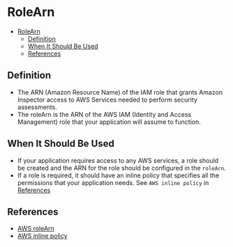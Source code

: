 # RoleArn

- [RoleArn](#rolearn)
  - [Definition](#definition)
  - [When It Should Be Used](#when-it-should-be-used)
  - [References](#references)

## Definition

- The ARN (Amazon Resource Name) of the IAM role that grants Amazon Inspector
  access to AWS Services needed to perform security assessments.
- The roleArn is the ARN of the AWS IAM (Identity and Access Management) role
  that your application will assume to function.

## When It Should Be Used

- If your application requires access to any AWS services, a role should be
  created and the ARN for the role should be configured in the `roleArn`.
- If a role is required, it should have an inline policy that specifies all
  the permissions that your application needs. See `AWS inline policy` in
  [References](#references)

## References
<!-- markdownlint-disable-next-line MD013 -->
- [AWS roleArn](https://docs.aws.amazon.com/sdk-for-kotlin/latest/reference/inspector/services/inspector/aws.sdk.kotlin.services.inspector.model/-register-cross-account-access-role-request/role-arn.html)
- [AWS inline policy](https://docs.aws.amazon.com/IAM/latest/UserGuide/access_policies_managed-vs-inline.html)
